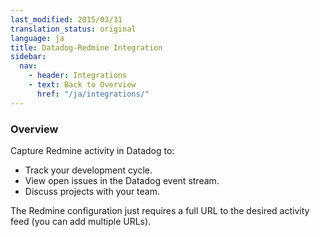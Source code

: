 ```yaml
---
last_modified: 2015/03/31
translation_status: original
language: ja
title: Datadog-Redmine Integration
sidebar:
  nav:
    - header: Integrations
    - text: Back to Overview
      href: "/ja/integrations/"
---
```


<div id="int-overview">
<h3>Overview</h3>

Capture Redmine activity in Datadog to:
<ul>
<li> Track your development cycle. </li>
<li> View open issues in the Datadog event stream.</li>
<li> Discuss projects with your team.</li>
</ul>
</div>

The Redmine configuration just requires a full URL to the desired activity feed (you can add multiple URLs).
